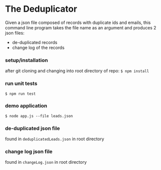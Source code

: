 # The Deduplicator
Given a json file composed of records with duplicate ids and emails, this command line program takes the file name as an argument and produces 2 json files:
- de-duplicated records
- change log of the records

### setup/installation
after git cloning and changing into root directory of repo:
`$ npm install`

### run unit tests
`$ npm run test`

### demo application
`$ node app.js --file leads.json`

### de-duplicated json file
found in `deduplicatedLeads.json` in root directory

### change log json file
found in `changeLog.json` in root directory
